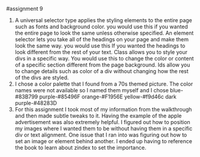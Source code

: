 #assignment 9

1. A universal selector type applies the styling elements to the entire page such as fonts and background color. you would use this if you wanted the entire page to look the same unless otherwise specified. An element selector lets you take all of the headings on your page and make them look the same way. you would use this If you wanted the headings to look different from the rest of your text. Class allows you to style your divs in a specific way. You would use this to change the color or content of a specific section different from the page background. Ids allow you to change details such as color of a div without changing how the rest of the divs are styled.
2. I chose a color palette that I found from a 70s themed picture. The color names were not available so I named them myself and I chose
blue-#83B799
purple-#85496F
orange-#F1956E
yellow-#f9d46c
dark purple-#48283D
3. For this assignment I took most of my information from the walkthrough and then made subtle tweaks to it. Having the example of the apple advertisement was also extremely helpful. I figured out how to position my images where I wanted them to be without having them in a specific div or text alignment. One issue that I ran into was figuring out how to set an image or element behind another. I ended up having to reference the book to learn about zindex to set the importance.
